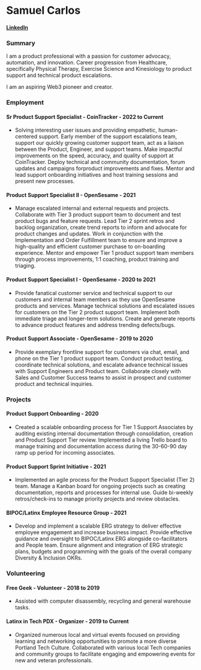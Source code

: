 # Samuel Carlos

#### [LinkedIn](https://www.linkedin.com/in/samuelcarlosjr/)

### Summary

I am a product professional with a passion for customer advocacy, automation, and innovation. Career progression from Healthcare, specifically Physical Therapy, Exercise Science and Kinesiology to product support and technical product escalations. 

I am an aspiring Web3 pioneer and creator.

### Employment

#### Sr Product Support Specialist - CoinTracker - 2022 to Current
- Solving interesting user issues and providing empathetic, human-centered support. Early member of the support escalations team,  support our quickly growing customer support team, act as a liaison between the Product, Engineer, and support teams.  Make impactful improvements on the speed, accuracy, and quality of support at CoinTracker. Deploy technical and community documentation, forum updates and campaigns forproduct improvements and fixes. Mentor and lead support onboarding initiatives and host training sessions and present new processes.

#### Product Support Specialist II - OpenSesame - 2021
- Manage escalated internal and external requests and projects. Collaborate with Tier 3 product support team to document and test product bugs and feature requests. Lead Tier 2 sprint retros and backlog organization, create trend reports to inform and advocate for product changes and updates. Work in conjunction with the Implementation and Order Fulfillment team to ensure and improve a high-quality and efficient customer purchase to on-boarding experience. Mentor and empower Tier 1 product support team members through process improvements, 1:1 coaching, product training and triaging.

#### Product Support Specialist I - OpenSesame - 2020 to 2021
- Provide fanatical customer service and technical support to our customers and internal team members as they use OpenSesame products and services. Manage technical solutions and escalated issues for customers on the Tier 2 product support team. Implement both immediate triage and longer-term solutions. Create and generate reports to advance product features and address trending defects/bugs. 

#### Product Support Associate - OpenSesame - 2019 to 2020
- Provide exemplary frontline support for customers via chat, email, and phone on the Tier 1 product support team. Conduct product testing, coordinate technical solutions, and escalate advance technical issues with Support Engineers and Product team. Collaborate closely with Sales and Customer Success teams to assist in prospect and customer product and technical inquiries. 

### Projects

#### Product Support Onboarding -	2020
- Created a scalable onboarding process for Tier 1 Support Associates by auditing existing internal documentation through consolidation, creation and Product Support Tier review. Implemented a living Trello board to manage training and documentation access during the 30-60-90 day ramp up period for incoming associates. 

#### Product Support Sprint Initiative -	2021
- Implemented an agile process for the Product Support Specialist (Tier 2) team. Manage a Kanban board for ongoing projects such as creating documentation, reports and  processes for internal use. Guide bi-weekly retros/check-ins to manage priority projects and review obstacles. 

#### BIPOC/Latinx Employee Resource Group -	2021
- Develop and implement a scalable ERG strategy to deliver effective employee engagement and increase business impact. Provide effective guidance and oversight to BIPOC/Latinx ERG alongside co-facilitators and People team. Ensure alignment and integration of ERG strategic plans, budgets and programming with the goals of the overall company Diversity & Inclusion OKRs.

### Volunteering

#### Free Geek - Volunteer -	2018 to 2019
- Assisted with computer disassembly, recycling and general warehouse tasks.

#### Latinx in Tech PDX - Organizer -	2019 to Current
- Organized numerous local and virtual events focused on providing learning and networking opportunities to promote a more diverse Portland Tech Culture. Collaborated with various local Tech companies and community groups to facilitate engaging and empowering events for new and veteran professionals.
